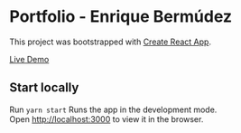 # Portfolio - Enrique Bermúdez

This project was bootstrapped with [Create React App](https://github.com/facebook/create-react-app).

[Live Demo](https://enbermudas.github.io/portfolio)

## Start locally

Run `yarn start`
Runs the app in the development mode.\
Open [http://localhost:3000](http://localhost:3000) to view it in the browser.

